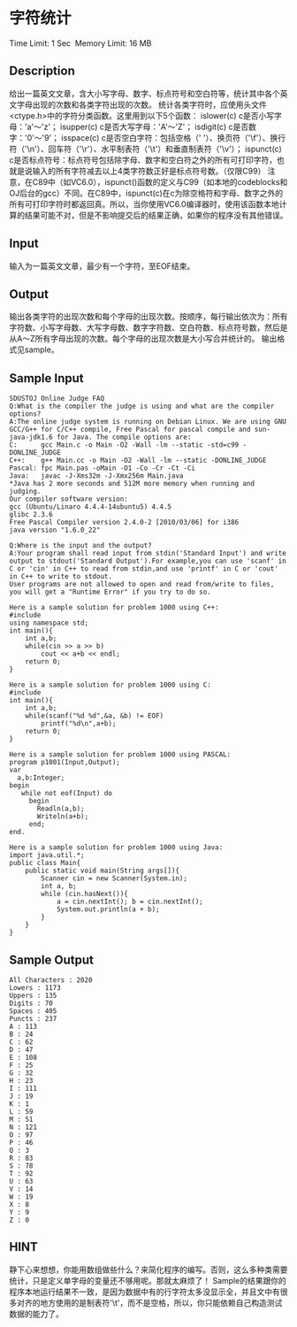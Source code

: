 # 字符统计
Time Limit: 1 Sec  Memory Limit: 16 MB


## Description
给出一篇英文文章，含大小写字母、数字、标点符号和空白符等，统计其中各个英文字母出现的次数和各类字符出现的次数。
统计各类字符时，应使用头文件<ctype.h>中的字符分类函数。这里用到以下5个函数：
islower(c)	c是否小写字母：'a'～'z'；
isupper(c)	c是否大写字母：'A'～'Z'；
isdigit(c)	c是否数字：'0'～'9'；
isspace(c)	c是否空白字符：包括空格（' '）、换页符（'\f'）、换行符（'\n'）、回车符（'\r'）、水平制表符（'\t'）和垂直制表符（'\v'）；
ispunct(c)	c是否标点符号：标点符号包括除字母、数字和空白符之外的所有可打印字符，也就是说输入的所有字符减去以上4类字符数正好是标点符号数。（仅限C99）
注意，在C89中（如VC6.0），ispunct()函数的定义与C99（如本地的codeblocks和OJ后台的gcc）不同。在C89中，ispunct(c)在c为除空格符和字母、数字之外的所有可打印字符时都返回真。所以，当你使用VC6.0编译器时，使用该函数本地计算的结果可能不对，但是不影响提交后的结果正确，如果你的程序没有其他错误。


## Input
输入为一篇英文文章，最少有一个字符，至EOF结束。


## Output
输出各类字符的出现次数和每个字母的出现次数。按顺序，每行输出依次为：所有字符数、小写字母数、大写字母数、数字字符数、空白符数、标点符号数，然后是从A～Z所有字母出现的次数。每个字母的出现次数是大小写合并统计的。
输出格式见sample。


## Sample Input
```
SDUSTOJ Online Judge FAQ
Q:What is the compiler the judge is using and what are the compiler options?
A:The online judge system is running on Debian Linux. We are using GNU GCC/G++ for C/C++ compile, Free Pascal for pascal compile and sun-java-jdk1.6 for Java. The compile options are:
C:		gcc Main.c -o Main -O2 -Wall -lm --static -std=c99 -DONLINE_JUDGE
C++:	g++ Main.cc -o Main -O2 -Wall -lm --static -DONLINE_JUDGE
Pascal:	fpc Main.pas -oMain -O1 -Co -Cr -Ct -Ci
Java:	javac -J-Xms32m -J-Xmx256m Main.java 
*Java has 2 more seconds and 512M more memory when running and judging.
Our compiler software version:
gcc (Ubuntu/Linaro 4.4.4-14ubuntu5) 4.4.5
glibc 2.3.6
Free Pascal Compiler version 2.4.0-2 [2010/03/06] for i386
java version "1.6.0_22"

Q:Where is the input and the output?
A:Your program shall read input from stdin('Standard Input') and write output to stdout('Standard Output').For example,you can use 'scanf' in C or 'cin' in C++ to read from stdin,and use 'printf' in C or 'cout' in C++ to write to stdout.
User programs are not allowed to open and read from/write to files, you will get a "Runtime Error" if you try to do so.

Here is a sample solution for problem 1000 using C++:
#include 
using namespace std;
int main(){
    int a,b;
    while(cin >> a >> b)
        cout << a+b << endl;
	return 0;
}

Here is a sample solution for problem 1000 using C:
#include 
int main(){
    int a,b;
    while(scanf("%d %d",&a, &b) != EOF)
        printf("%d\n",a+b);
	return 0;
}

Here is a sample solution for problem 1000 using PASCAL:
program p1001(Input,Output); 
var 
  a,b:Integer; 
begin 
   while not eof(Input) do 
     begin 
       Readln(a,b); 
       Writeln(a+b); 
     end; 
end.

Here is a sample solution for problem 1000 using Java:
import java.util.*;
public class Main{
	public static void main(String args[]){
		Scanner cin = new Scanner(System.in);
		int a, b;
		while (cin.hasNext()){
			a = cin.nextInt(); b = cin.nextInt();
			System.out.println(a + b);
		}
	}
}
```
## Sample Output
```
All Characters : 2020
Lowers : 1173
Uppers : 135
Digits : 70
Spaces : 405
Puncts : 237
A : 113
B : 24
C : 62
D : 47
E : 108
F : 25
G : 32
H : 23
I : 111
J : 19
K : 1
L : 59
M : 51
N : 121
O : 97
P : 46
Q : 3
R : 83
S : 78
T : 92
U : 63
V : 14
W : 19
X : 8
Y : 9
Z : 0

```

## HINT
静下心来想想，你能用数组做些什么？来简化程序的编写。否则，这么多种类需要统计，只是定义单字母的变量还不够用呢。那就太麻烦了！
Sample的结果跟你的程序本地运行结果不一致，是因为数据中有的行字符太多没显示全，并且文中有很多对齐的地方使用的是制表符'\t'，而不是空格，所以，你只能依赖自己构造测试数据的能力了。
